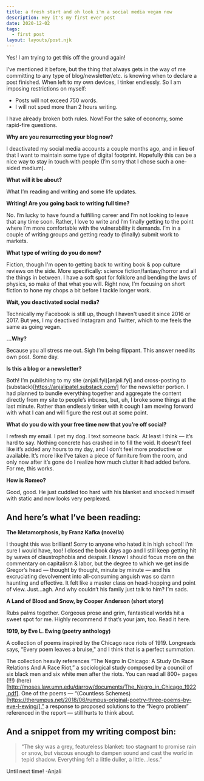```yaml
---
title: a fresh start and oh look i'm a social media vegan now
description: Hey it's my first ever post
date: 2020-12-02
tags:
  - first post
layout: layouts/post.njk
---
```


Yes! I am trying to get this off the ground again!

I’ve mentioned it before, but the thing that always gets in the way of me committing to any type of blog/newsletter/etc. is knowing when to declare a post finished. When left to my own devices, I tinker endlessly. So I am imposing restrictions on myself:
<!-- excerpt -->

* Posts will not exceed 750 words.
* I will not sped more than 2 hours writing.

I have already broken both rules. Now! For the sake of economy, some rapid-fire questions.


**Why are you resurrecting your blog now?**

I deactivated my social media accounts a couple months ago, and in lieu of that I want to maintain some type of digital footprint. Hopefully this can be a nice way to stay in touch with people (I’m sorry that I chose such a one-sided medium).

**What will it be about?**

What I’m reading and writing and some life updates.

**Writing! Are you going back to writing full time?**

No. I’m lucky to have found a fulfilling career and I’m not looking to leave that any time soon. Rather, I love to write and I’m finally getting to the point where I’m more comfortable with the vulnerability it demands. I’m in a couple of writing groups and getting ready to (finally) submit work to markets.

**What type of writing do you do now?**

Fiction, though I'm open to getting back to writing book & pop culture reviews on the side. More specifically: science fiction/fantasy/horror and all the things in between. I have a soft spot for folklore and bending the laws of physics, so make of that what you will. Right now, I’m focusing on short fiction to hone my chops a bit before I tackle longer work.

**Wait, you deactivated social media?**

Technically my Facebook is still up, though I haven't used it since 2016 or 2017. But yes, I my deactived Instagram and Twitter, which to me feels the same as going vegan.

**...Why?**

Because you all stress me out. Sigh I’m being flippant. This answer need its own post. Some day.

**Is this a blog or a newsletter?**

Both! I’m publishing to my site (anjali.fyi)[anjali.fyi] and cross-posting to (substack)[https://anjalipatel.substack.com/] for the newsletter portion. I had planned to bundle everything together and aggregate the content directly from my site to people’s inboxes, but, uh, I broke some things at the last minute. Rather than endlessly tinker with it cough I am moving forward with what I can and will figure the rest out at some point.

**What do you do with your free time now that you’re off social?**

I refresh my email. I pet my dog. I text someone back. At least I think — it’s hard to say. Nothing concrete has crashed in to fill the void. It doesn’t feel like it’s added any hours to my day, and I don’t feel more productive or available. It’s more like I’ve taken a piece of furniture from the room, and only now after it’s gone do I realize how much clutter it had added before. For me, this works.

**How is Romeo?**

Good, good. He just cuddled too hard with his blanket and shocked himself with static and now looks very perplexed.

## And here’s what I’ve been reading:

**The Metamorphosis, by Franz Kafka (novella)**

I thought this was brilliant! Sorry to anyone who hated it in high school! I’m sure I would have, too! I closed the book days ago and I still keep getting hit by waves of claustrophobia and despair. I know I should focus more on the commentary on capitalism & labor, but the degree to which we get inside Gregor’s head — thought by thought, minute by minute — and his excruciating devolvement into all-consuming anguish was so damn haunting and effective. It felt like a master class on head-hopping and point of view. Just...agh. And why couldn’t his family just talk to him? I’m sads.

**A Land of Blood and Snow, by Cooper Anderson (short story)**

Rubs palms together. Gorgeous prose and grim, fantastical worlds hit a sweet spot for me. Highly recommend if that’s your jam, too. Read it here.

**1919, by Eve L. Ewing (poetry anthology)**

A collection of poems inspired by the Chicago race riots of 1919. Longreads says, “Every poem leaves a bruise," and I think that is a perfect summation.

The collection heavily references “The Negro In Chicago: A Study On Race Relations And A Race Riot,” a sociological study composed by a council of six black men and six white men after the riots. You can read all 800+ pages (!!!) (here)[http://moses.law.umn.edu/darrow/documents/The_Negro_in_Chicago_1922.pdf]. One of the poems — “(Countless Schemes)[https://therumpus.net/2018/06/rumpus-original-poetry-three-poems-by-eve-l-ewing/],” a response to proposed solutions to the “Negro problem” referenced in the report — still hurts to think about.

## And a snippet from my writing compost bin:

> “The sky was a grey, featureless blanket: too stagnant to promise rain or snow, but viscous enough to dampen sound and cast the world in tepid shadow. Everything felt a little duller, a little...less.”

Until next time!
-Anjali

